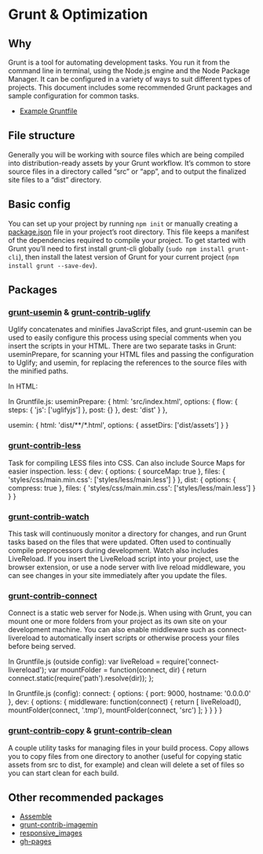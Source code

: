 # Grunt & Optimization

## Why
Grunt is a tool for automating development tasks. You run it from the command line in terminal, using the Node.js engine and the Node Package Manager. It can be configured in a variety of ways to suit different types of projects. This document includes some recommended Grunt packages and sample configuration for common tasks.

- [Example Gruntfile](http://gruntjs.com/getting-started#an-example-gruntfile)

## File structure
Generally you will be working with source files which are being compiled into distribution-ready assets by your Grunt workflow. It’s common to store source files in a directory called “src” or “app”, and to output the finalized site files to a “dist” directory.

## Basic config
You can set up your project by running `npm init` or manually creating a [package.json](http://gruntjs.com/getting-started#package.json) file in your project’s root directory. This file keeps a manifest of the dependencies required to compile your project. To get started with Grunt you’ll need to first install grunt-cli globally (`sudo npm install grunt-cli`), then install the latest version of Grunt for your current project (`npm install grunt --save-dev`).

## Packages

### [grunt-usemin](https://github.com/yeoman/grunt-usemin) & [grunt-contrib-uglify](https://github.com/gruntjs/grunt-contrib-uglify)
Uglify concatenates and minifies JavaScript files, and grunt-usemin can be used to easily configure this process using special comments when you insert the scripts in your HTML. There are two separate tasks in Grunt: useminPrepare, for scanning your HTML files and passing the configuration to Uglify; and usemin, for replacing the references to the source files with the minified paths.

In HTML:
  <!-- build:js dist/scripts/main.min.js -->
  <script src="src/scripts/lib/underscore.js"></script>
  <script src="src/scripts/lib/backbone.js"></script>
  <script src="src/scripts/plugins/mixitup.js"></script>
  <script src="src/scripts/main.js"></script>
  <!-- endbuild -->

In Gruntfile.js:
  useminPrepare: {
    html: 'src/index.html',
    options: {
      flow: {
        steps: { 'js': ['uglifyjs'] },
        post: {}
      },
      dest: 'dist'
    }
  },

  usemin: {
    html: 'dist/**/*.html',
    options: {
      assetDirs: ['dist/assets']
    }
  }

### [grunt-contrib-less](https://github.com/gruntjs/grunt-contrib-less)
Task for compiling LESS files into CSS. Can also include Source Maps for easier inspection.
	less: {
    dev: {
      options: {
        sourceMap: true
      },
      files: {
        'styles/css/main.min.css': ['styles/less/main.less']
      }
    },
    dist: {
      options: {
        compress: true
      },
      files: {
        'styles/css/main.min.css': ['styles/less/main.less']
      }
    }
  }

### [grunt-contrib-watch](https://github.com/gruntjs/grunt-contrib-watch)
This task will continuously monitor a directory for changes, and run Grunt tasks based on the files that were updated. Often used to continually compile preprocessors during development. Watch also includes LiveReload. If you insert the LiveReload script into your project, use the browser extension, or use a node server with live reload middleware, you can see changes in your site immediately after you update the files.

### [grunt-contrib-connect](https://github.com/gruntjs/grunt-contrib-connect)
Connect is a static web server for Node.js. When using with Grunt, you can mount one or more folders from your project as its own site on your development machine. You can also enable middleware such as connect-livereload to automatically insert scripts or otherwise process your files before being served.

In Gruntfile.js (outside config):
  var liveReload = require('connect-livereload');
  var mountFolder = function(connect, dir) {
    return connect.static(require('path').resolve(dir));
  };

In Gruntfile.js (config):
  connect: {
    options: {
      port: 9000,
      hostname: '0.0.0.0'
    },
    dev: {
      options: {
        middleware: function(connect) {
          return [
            liveReload(),
            mountFolder(connect, '.tmp'),
            mountFolder(connect, 'src')
          ];
        }
      }
    }
  }

### [grunt-contrib-copy](https://github.com/gruntjs/grunt-contrib-copy) & [grunt-contrib-clean](https://github.com/gruntjs/grunt-contrib-clean)
A couple utility tasks for managing files in your build process. Copy allows you to copy files from one directory to another (useful for copying static assets from src to dist, for example) and clean will delete a set of files so you can start clean for each build.

## Other recommended packages
- [Assemble](https://github.com/assemble/assemble)
- [grunt-contrib-imagemin](https://github.com/gruntjs/grunt-contrib-imagemin)
- [responsive_images](https://github.com/andismith/grunt-responsive-images)
- [gh-pages](https://github.com/tschaub/grunt-gh-pages)
